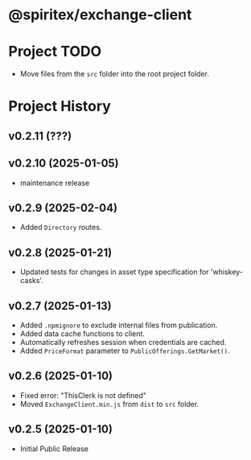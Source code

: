 # @spiritex/exchange-client


# Project TODO

- Move files from the `src` folder into the root project folder.


# Project History


v0.2.11 (???)
---------------------------------------------------------------------



v0.2.10 (2025-01-05)
---------------------------------------------------------------------

- maintenance release


v0.2.9 (2025-02-04)
---------------------------------------------------------------------

- Added `Directory` routes.


v0.2.8 (2025-01-21)
---------------------------------------------------------------------

- Updated tests for changes in asset type specification for 'whiskey-casks'.


v0.2.7 (2025-01-13)
---------------------------------------------------------------------

- Added `.npmignore` to exclude internal files from publication.
- Added data cache functions to client.
- Automatically refreshes session when credentials are cached.
- Added `PriceFormat` parameter to `PublicOfferings.GetMarket()`.


v0.2.6 (2025-01-10)
---------------------------------------------------------------------

- Fixed error: "ThisClerk is not defined"
- Moved `ExchangeClient.min.js` from `dist` to `src` folder.


v0.2.5 (2025-01-10)
---------------------------------------------------------------------

- Initial Public Release

